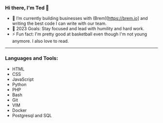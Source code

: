 ### Hi there, I'm Ted 👋

- 🔭 I’m currently building businesses with (Brem)[https://brem.io] and writing the best code I can write with our team.
- 🥅 2023 Goals: Stay focused and lead with humility and hard work.
- ⚡ Fun fact: I'm pretty good at basketball even though I'm not young anymore. I also love to read.

---

### Languages and Tools:

* HTML
* CSS
* JavaScript
* Python
* PHP
* Bash
* Git
* VIM
* Docker
* Postgresql and SQL
